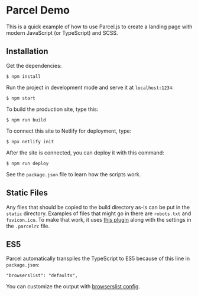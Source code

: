# Parcel Demo

This is a quick example of how to use Parcel.js to create a landing page with modern JavaScript (or TypeScript) and SCSS.

## Installation

Get the dependencies:

```text
$ npm install
```

Run the project in development mode and serve it at `localhost:1234`:

```text
$ npm start
```

To build the production site, type this:

```text
$ npm run build
```

To connect this site to Netlify for deployment, type:

```text
$ npx netlify init
```

After the site is connected, you can deploy it with this command:

```text
$ npm run deploy
```

See the `package.json` file to learn how the scripts work.

## Static Files

Any files that should be copied to the build directory as-is can be put in the `static` directory. Examples of files that might go in there are `robots.txt` and `favicon.ico`. To make that work, it uses [this plugin](https://github.com/elwin013/parcel-reporter-static-files-copy) along with the settings in the `.parcelrc` file.

## ES5

Parcel automatically transpiles the TypeScript to ES5 because of this line in `package.json`:

```text
"browserslist": "defaults",
```

You can customize the output with [browserslist config](https://en.parceljs.org/javascript.html#default-babel-transforms).
